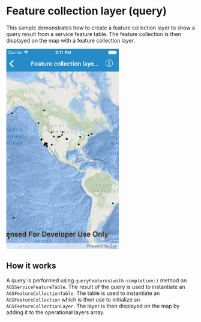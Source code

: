 # Feature collection layer (query)

This sample demonstrates how to create a feature collection layer to show a query result from a service feature table. The feature collection is then displayed on the map with a feature collection layer.

![](image1.png)

## How it works

A query is performed using `queryFeatures(with:completion:)` method on `AGSServiceFeatureTable`. The result of the query is used to instantiate an `AGSFeatureCollectionTable`. The table is used to instantiate an `AGSFeatureCollection` which is then use to initialize an `AGSFeatureCollectionLayer`. The layer is then displayed on the map by adding it to the operational layers array.



